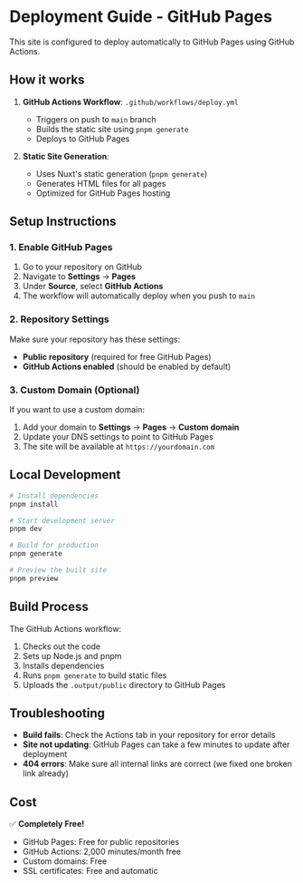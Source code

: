 # Deployment Guide - GitHub Pages

This site is configured to deploy automatically to GitHub Pages using GitHub Actions.

## How it works

1. **GitHub Actions Workflow**: `.github/workflows/deploy.yml`
   - Triggers on push to `main` branch
   - Builds the static site using `pnpm generate`
   - Deploys to GitHub Pages

2. **Static Site Generation**: 
   - Uses Nuxt's static generation (`pnpm generate`)
   - Generates HTML files for all pages
   - Optimized for GitHub Pages hosting

## Setup Instructions

### 1. Enable GitHub Pages

1. Go to your repository on GitHub
2. Navigate to **Settings** → **Pages**
3. Under **Source**, select **GitHub Actions**
4. The workflow will automatically deploy when you push to `main`

### 2. Repository Settings

Make sure your repository has these settings:
- **Public repository** (required for free GitHub Pages)
- **GitHub Actions enabled** (should be enabled by default)

### 3. Custom Domain (Optional)

If you want to use a custom domain:
1. Add your domain to **Settings** → **Pages** → **Custom domain**
2. Update your DNS settings to point to GitHub Pages
3. The site will be available at `https://yourdomain.com`

## Local Development

```bash
# Install dependencies
pnpm install

# Start development server
pnpm dev

# Build for production
pnpm generate

# Preview the built site
pnpm preview
```

## Build Process

The GitHub Actions workflow:
1. Checks out the code
2. Sets up Node.js and pnpm
3. Installs dependencies
4. Runs `pnpm generate` to build static files
5. Uploads the `.output/public` directory to GitHub Pages

## Troubleshooting

- **Build fails**: Check the Actions tab in your repository for error details
- **Site not updating**: GitHub Pages can take a few minutes to update after deployment
- **404 errors**: Make sure all internal links are correct (we fixed one broken link already)

## Cost

✅ **Completely Free!**
- GitHub Pages: Free for public repositories
- GitHub Actions: 2,000 minutes/month free
- Custom domains: Free
- SSL certificates: Free and automatic 